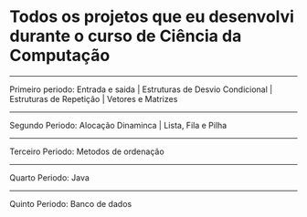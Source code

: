 # Todos os projetos que eu desenvolvi durante o curso de Ciência da Computação 
***
Primeiro periodo: Entrada e saida | Estruturas de Desvio Condicional | Estruturas de Repetição | Vetores e Matrizes 
***
Segundo Periodo: Alocação Dinaminca | Lista, Fila e Pilha 
***
Terceiro Periodo: Metodos de ordenação 
*** 
Quarto Periodo: Java 
*** 
Quinto Periodo: Banco de dados

